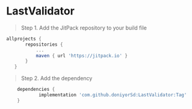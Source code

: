 # LastValidator
>Step 1. Add the JitPack repository to your build file
 ``` gradle 
 allprojects {
		repositories {
			...
			maven { url 'https://jitpack.io' }
		}
	}
```
>Step 2. Add the dependency
``` gradle
	dependencies {
	        implementation 'com.github.doniyorSd:LastValidator:Tag'
	}
```
